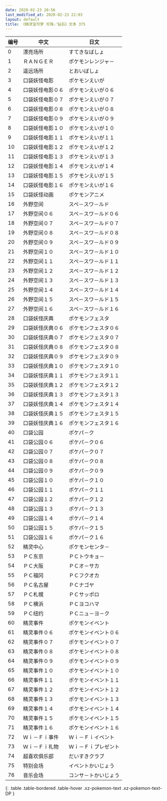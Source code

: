 ```yaml
---
date: 2020-02-23 20:56
last_modified_at: 2020-02-23 22:03
layout: default
title: 《精灵宝可梦 珍珠／钻石》文本 375
---
```

| 编号 | 中文 | 日文 |
| ---- | ---- | ---- |
| 0 | 漂亮场所 | すてきなばしょ |
| 1 | ＲＡＮＧＥＲ | ポケモンレンジャ－ |
| 2 | 遥远场所 | とおいばしょ |
| 3 | 口袋妖怪电影 | ポケモンえいが |
| 4 | 口袋妖怪电影０６ | ポケモンえいが０６ |
| 5 | 口袋妖怪电影０７ | ポケモンえいが０７ |
| 6 | 口袋妖怪电影０８ | ポケモンえいが０８ |
| 7 | 口袋妖怪电影０９ | ポケモンえいが０９ |
| 8 | 口袋妖怪电影１０ | ポケモンえいが１０ |
| 9 | 口袋妖怪电影１１ | ポケモンえいが１１ |
| 10 | 口袋妖怪电影１２ | ポケモンえいが１２ |
| 11 | 口袋妖怪电影１３ | ポケモンえいが１３ |
| 12 | 口袋妖怪电影１４ | ポケモンえいが１４ |
| 13 | 口袋妖怪电影１５ | ポケモンえいが１５ |
| 14 | 口袋妖怪电影１６ | ポケモンえいが１６ |
| 15 | 口袋妖怪动画 | ポケモンアニメ |
| 16 | 外野空间 | スペ－スワ－ルド |
| 17 | 外野空间０６ | スペ－スワ－ルド０６ |
| 18 | 外野空间０７ | スペ－スワ－ルド０７ |
| 19 | 外野空间０８ | スペ－スワ－ルド０８ |
| 20 | 外野空间０９ | スペ－スワ－ルド０９ |
| 21 | 外野空间１０ | スペ－スワ－ルド１０ |
| 22 | 外野空间１１ | スペ－スワ－ルド１１ |
| 23 | 外野空间１２ | スペ－スワ－ルド１２ |
| 24 | 外野空间１３ | スペ－スワ－ルド１３ |
| 25 | 外野空间１４ | スペ－スワ－ルド１４ |
| 26 | 外野空间１５ | スペ－スワ－ルド１５ |
| 27 | 外野空间１６ | スペ－スワ－ルド１６ |
| 28 | 口袋妖怪庆典 | ポケモンフェスタ |
| 29 | 口袋妖怪庆典０６ | ポケモンフェスタ０６ |
| 30 | 口袋妖怪庆典０７ | ポケモンフェスタ０７ |
| 31 | 口袋妖怪庆典０８ | ポケモンフェスタ０８ |
| 32 | 口袋妖怪庆典０９ | ポケモンフェスタ０９ |
| 33 | 口袋妖怪庆典１０ | ポケモンフェスタ１０ |
| 34 | 口袋妖怪庆典１１ | ポケモンフェスタ１１ |
| 35 | 口袋妖怪庆典１２ | ポケモンフェスタ１２ |
| 36 | 口袋妖怪庆典１３ | ポケモンフェスタ１３ |
| 37 | 口袋妖怪庆典１４ | ポケモンフェスタ１４ |
| 38 | 口袋妖怪庆典１５ | ポケモンフェスタ１５ |
| 39 | 口袋妖怪庆典１６ | ポケモンフェスタ１６ |
| 40 | 口袋公园 | ポケパ－ク |
| 41 | 口袋公园０６ | ポケパ－ク０６ |
| 42 | 口袋公园０７ | ポケパ－ク０７ |
| 43 | 口袋公园０８ | ポケパ－ク０８ |
| 44 | 口袋公园０９ | ポケパ－ク０９ |
| 45 | 口袋公园１０ | ポケパ－ク１０ |
| 46 | 口袋公园１１ | ポケパ－ク１１ |
| 47 | 口袋公园１２ | ポケパ－ク１２ |
| 48 | 口袋公园１３ | ポケパ－ク１３ |
| 49 | 口袋公园１４ | ポケパ－ク１４ |
| 50 | 口袋公园１５ | ポケパ－ク１５ |
| 51 | 口袋公园１６ | ポケパ－ク１６ |
| 52 | 精灵中心 | ポケモンセンタ－ |
| 53 | ＰＣ东京 | ＰＣトウキョ－ |
| 54 | ＰＣ大阪 | ＰＣオ－サカ |
| 55 | ＰＣ福冈 | ＰＣフクオカ |
| 56 | ＰＣ名古屋 | ＰＣナゴヤ |
| 57 | ＰＣ札幌 | ＰＣサッポロ |
| 58 | ＰＣ横浜 | ＰＣヨコハマ |
| 59 | ＰＣ纽约 | ＰＣニュ－ヨ－ク |
| 60 | 精灵事件 | ポケモンイベント |
| 61 | 精灵事件０６ | ポケモンイベント０６ |
| 62 | 精灵事件０７ | ポケモンイベント０７ |
| 63 | 精灵事件０８ | ポケモンイベント０８ |
| 64 | 精灵事件０９ | ポケモンイベント０９ |
| 65 | 精灵事件１０ | ポケモンイベント１０ |
| 66 | 精灵事件１１ | ポケモンイベント１１ |
| 67 | 精灵事件１２ | ポケモンイベント１２ |
| 68 | 精灵事件１３ | ポケモンイベント１３ |
| 69 | 精灵事件１４ | ポケモンイベント１４ |
| 70 | 精灵事件１５ | ポケモンイベント１５ |
| 71 | 精灵事件１６ | ポケモンイベント１６ |
| 72 | Ｗｉ－Ｆｉ事件 | Ｗｉ－Ｆｉイベント |
| 73 | Ｗｉ－Ｆｉ礼物 | Ｗｉ－Ｆｉプレゼント |
| 74 | 超喜欢俱乐部 | だいすきクラブ |
| 75 | 特别会场 | イベントかいじょう |
| 76 | 音乐会场 | コンサ－トかいじょう |
{: .table .table-bordered .table-hover .xz-pokemon-text .xz-pokemon-text-DP }